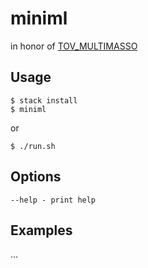 # miniml

in honor of [TOV_MULTIMASSO](https://github.com/Heimdell)

## Usage

    $ stack install
    $ miniml

or

    $ ./run.sh

## Options

    --help - print help

## Examples

...


